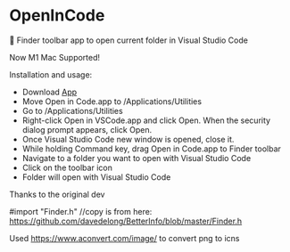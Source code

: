 # OpenInCode
:open_file_folder: Finder toolbar app to open current folder in Visual Studio Code

Now M1 Mac Supported!

Installation and usage: 
- Download [App](https://github.com/Sh7ne/Mac-OpenInVSCode/releases/)
- Move Open in Code.app to /Applications/Utilities
- Go to /Applications/Utilities
- Right-click Open in VSCode.app and click Open. When the security dialog prompt appears, click Open.
- Once Visual Studio Code new window is opened, close it.
- While holding Command key, drag Open in Code.app to Finder toolbar
- Navigate to a folder you want to open with Visual Studio Code
- Click on the toolbar icon
- Folder will open with Visual Studio Code



Thanks to the original dev

#import "Finder.h" //copy is from here: https://github.com/davedelong/BetterInfo/blob/master/Finder.h

Used https://www.aconvert.com/image/ to convert png to icns
